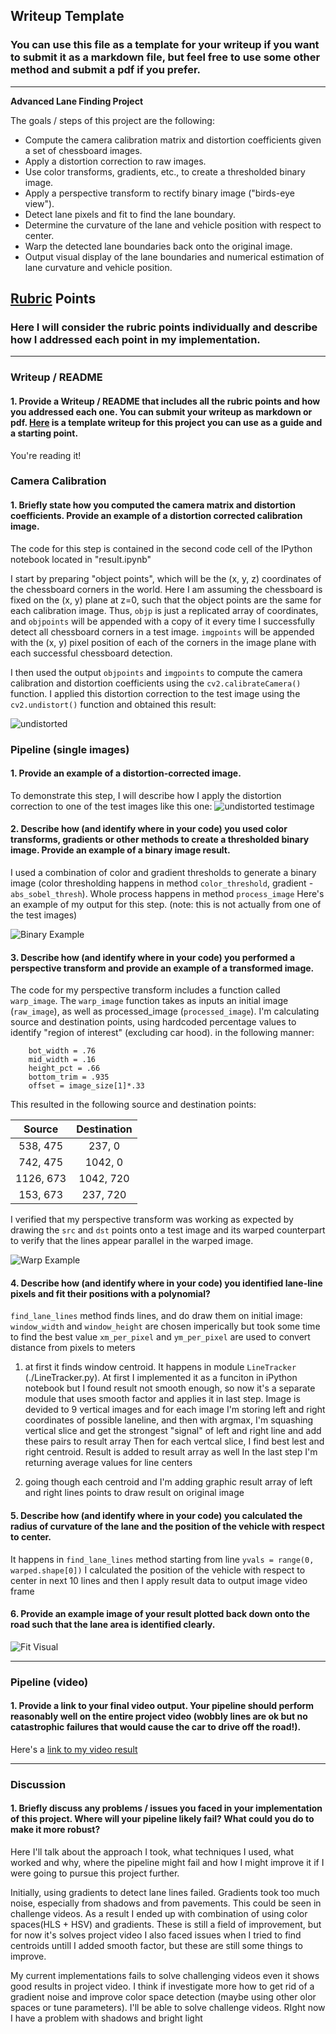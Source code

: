 ## Writeup Template

### You can use this file as a template for your writeup if you want to submit it as a markdown file, but feel free to use some other method and submit a pdf if you prefer.

---

**Advanced Lane Finding Project**

The goals / steps of this project are the following:

* Compute the camera calibration matrix and distortion coefficients given a set of chessboard images.
* Apply a distortion correction to raw images.
* Use color transforms, gradients, etc., to create a thresholded binary image.
* Apply a perspective transform to rectify binary image ("birds-eye view").
* Detect lane pixels and fit to find the lane boundary.
* Determine the curvature of the lane and vehicle position with respect to center.
* Warp the detected lane boundaries back onto the original image.
* Output visual display of the lane boundaries and numerical estimation of lane curvature and vehicle position.

[//]: # (Image References)

[image1]: ./output_images/undistorted.jpg "Undistorted"
[image2]: ./output_images/undistorted_0.jpg "Road Transformed"
[image3]: ./output_images/processed_0.jpg "Binary Example"
[image4]: ./output_images/warped_5.jpg "Warp Example"
[image5]: ./output_images/lines_0.jpg "Fit Visual"
[video1]: ./project_video_processed.mp4 "Video"

## [Rubric](https://review.udacity.com/#!/rubrics/571/view) Points

### Here I will consider the rubric points individually and describe how I addressed each point in my implementation.  

---

### Writeup / README

#### 1. Provide a Writeup / README that includes all the rubric points and how you addressed each one.  You can submit your writeup as markdown or pdf.  [Here](https://github.com/udacity/CarND-Advanced-Lane-Lines/blob/master/writeup_template.md) is a template writeup for this project you can use as a guide and a starting point.  

You're reading it!

### Camera Calibration

#### 1. Briefly state how you computed the camera matrix and distortion coefficients. Provide an example of a distortion corrected calibration image.

The code for this step is contained in the second code cell of the IPython notebook located in "result.ipynb" 

I start by preparing "object points", which will be the (x, y, z) coordinates of the chessboard corners in the world. Here I am assuming the chessboard is fixed on the (x, y) plane at z=0, such that the object points are the same for each calibration image.  Thus, `objp` is just a replicated array of coordinates, and `objpoints` will be appended with a copy of it every time I successfully detect all chessboard corners in a test image.  `imgpoints` will be appended with the (x, y) pixel position of each of the corners in the image plane with each successful chessboard detection.  

I then used the output `objpoints` and `imgpoints` to compute the camera calibration and distortion coefficients using the `cv2.calibrateCamera()` function.  I applied this distortion correction to the test image using the `cv2.undistort()` function and obtained this result: 

![undistorted][image1]

### Pipeline (single images)

#### 1. Provide an example of a distortion-corrected image.

To demonstrate this step, I will describe how I apply the distortion correction to one of the test images like this one:
![undistorted testimage][image2]

#### 2. Describe how (and identify where in your code) you used color transforms, gradients or other methods to create a thresholded binary image.  Provide an example of a binary image result.

I used a combination of color and gradient thresholds to generate a binary image (color thresholding happens in method `color_threshold`, gradient - `abs_sobel_thresh`). Whole process happens in method `process_image`  Here's an example of my output for this step.  (note: this is not actually from one of the test images)

![Binary Example][image3]

#### 3. Describe how (and identify where in your code) you performed a perspective transform and provide an example of a transformed image.

The code for my perspective transform includes a function called `warp_image`.  The `warp_image` function takes as inputs an initial image (`raw_image`), as well as processed_image (`processed_image`). I'm calculating source and destination points, using hardcoded percentage values to identify "region of interest" (excluding car hood). in the following manner:

```hardcoded values to set region of interest
    bot_width = .76
    mid_width = .16
    height_pct = .66
    bottom_trim = .935
    offset = image_size[1]*.33
```

This resulted in the following source and destination points:

| Source        | Destination   | 
|:-------------:|:-------------:| 
| 538, 475      | 237, 0        | 
| 742, 475      | 1042, 0       |
| 1126, 673     | 1042, 720     |
| 153, 673      | 237, 720      |

I verified that my perspective transform was working as expected by drawing the `src` and `dst` points onto a test image and its warped counterpart to verify that the lines appear parallel in the warped image.

![Warp Example][image4]

#### 4. Describe how (and identify where in your code) you identified lane-line pixels and fit their positions with a polynomial?

`find_lane_lines` method finds lines, and do draw them on initial image:
`window_width` and `window_height` are chosen imperically but took some time to find the best value 
`xm_per_pixel` and `ym_per_pixel` are used to convert distance from pixels to meters 

1) at first it finds window centroid. It happens in module `LineTracker` (./LineTracker.py). At first I implemented it as a funciton in iPython notebook but I found result not smooth enough, so now it's a separate module that uses smooth factor and applies it in last step.
Image is devided to 9 vertical images and for each image I'm storing left and right coordinates of possible laneline, and then with argmax, I'm squashing vertical slice and get the strongest "signal" of left and right line and add these pairs to result array
Then for each vertcal slice, I find best lest and right centroid. Result is added to result array as well
In the last step I'm returning average values for line centers

2) going though each centroid and I'm adding graphic result array of left and right lines points to draw result on original image

#### 5. Describe how (and identify where in your code) you calculated the radius of curvature of the lane and the position of the vehicle with respect to center.

It happens in `find_lane_lines` method starting from line `yvals = range(0, warped.shape[0])` 
I calculated the position of the vehicle with respect to center in next 10 lines and then I apply result data to output image video frame

#### 6. Provide an example image of your result plotted back down onto the road such that the lane area is identified clearly.

![Fit Visual][image5]

---

### Pipeline (video)

#### 1. Provide a link to your final video output.  Your pipeline should perform reasonably well on the entire project video (wobbly lines are ok but no catastrophic failures that would cause the car to drive off the road!).

Here's a [link to my video result](./project_video_processed.mp4)

---

### Discussion

#### 1. Briefly discuss any problems / issues you faced in your implementation of this project.  Where will your pipeline likely fail?  What could you do to make it more robust?

Here I'll talk about the approach I took, what techniques I used, what worked and why, where the pipeline might fail and how I might improve it if I were going to pursue this project further.

Initially, using gradients to detect lane lines failed. Gradients took too much noise, especially from shadows and from pavements. This could be seen in challenge videos. As a result I ended up with combination of using color spaces(HLS + HSV) and gradients. These is still a field of improvement, but for now it's solves project video
I also faced issues when I tried to find centroids untill I added smooth factor, but these are still some things to improve.

My current implementations fails to solve challenging videos even it shows good results in project video. I think if investigate more how to get rid of a gradient noise and improve color space detection (maybe using other olor spaces or tune parameters). I'll be able to solve challenge videos. RIght now I have a problem with shadows and bright light
